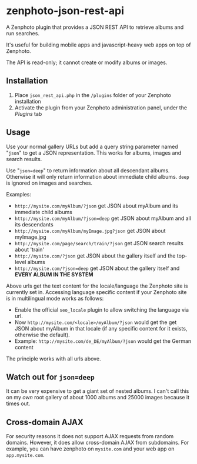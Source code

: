 zenphoto-json-rest-api
=================================

A Zenphoto plugin that provides a JSON REST API to retrieve albums and run searches. 

It's useful for building mobile apps and javascript-heavy web apps on top of Zenphoto.

The API is read-only; it cannot create or modify albums or images.

## Installation
1. Place `json_rest_api.php` in the `/plugins` folder of your Zenphoto installation
2. Activate the plugin from your Zenphoto administration panel, under the *Plugins* tab
    
## Usage
Use your normal gallery URLs but add a query string parameter named "`json`" to get a JSON representation.  This works for albums, images and search results.   

Use "`json=deep`" to return information about all descendant albums.  Otherwise it will only return information about immediate child albums.  `deep` is ignored on images and searches.

Examples:
* `http://mysite.com/myAlbum/?json` get JSON about myAlbum and its immediate child albums
* `http://mysite.com/myAlbum/?json=deep` get JSON  about myAlbum and all its descendants
* `http://mysite.com/myAlbum/myImage.jpg?json` get JSON about myImage.jpg
* `http://mysite.com/page/search/train/?json` get JSON search results about 'train'
* `http://mysite.com/?json` get JSON about the gallery itself and the top-level albums
* `http://mysite.com/?json=deep` get JSON about the gallery itself and **EVERY ALBUM IN THE SYSTEM**

Above urls get the text content for the locale/language the Zenphoto site is currently set in. Accessing language specific content if your Zenphoto site is in multilingual mode works as follows:

* Enable the official `seo_locale` plugin to allow switching the language via url.
* Now `http://mysite.com/<locale>/myAlbum/?json` would get the get JSON about myAlbum in that locale (if any specific content for it exists, otherwise the default). 
* Example: `http://mysite.com/de_DE/myAlbum/?json` would get the German content

The principle works with all urls above.

## Watch out for `json=deep`
It can be very expensive to get a giant set of nested albums.  I can't call this on my *own* root gallery of about 1000 albums and 25000 images because it times out.

## Cross-domain AJAX
For security reasons it does not support AJAX requests from random domains. However, it does allow cross-domain AJAX from subdomains.   For example, you can have zenphoto on `mysite.com` and your web app on `app.mysite.com`.
